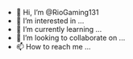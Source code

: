 - 👋 Hi, I’m @RioGaming131
- 👀 I’m interested in ...
- 🌱 I’m currently learning ...
- 💞️ I’m looking to collaborate on ...
- 📫 How to reach me ...

<!---
RioGaming131/RioGaming131 is a ✨ special ✨ repository because its `README.md` (this file) appears on your GitHub profile.
You can click the Preview link to take a look at your changes.
--->


